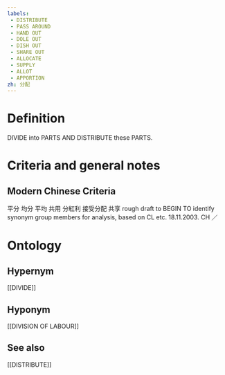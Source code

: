 ```yaml
---
labels: 
 - DISTRIBUTE
 - PASS AROUND
 - HAND OUT
 - DOLE OUT
 - DISH OUT
 - SHARE OUT
 - ALLOCATE
 - SUPPLY
 - ALLOT
 - APPORTION
zh: 分配
---
```


# Definition
DIVIDE into PARTS AND DISTRIBUTE these PARTS.
# Criteria and general notes
## Modern Chinese Criteria
平分
均分
平均
共用
分紅利
接受分配
共享
rough draft to BEGIN TO identify synonym group members for analysis, based on CL etc. 18.11.2003. CH ／
# Ontology

## Hypernym
[[DIVIDE]]
## Hyponym
[[DIVISION OF LABOUR]]
## See also
[[DISTRIBUTE]]